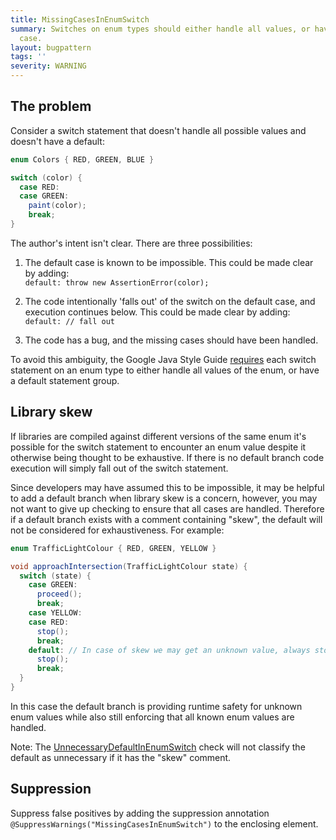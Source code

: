 ```yaml
---
title: MissingCasesInEnumSwitch
summary: Switches on enum types should either handle all values, or have a default
  case.
layout: bugpattern
tags: ''
severity: WARNING
---
```


<!--
*** AUTO-GENERATED, DO NOT MODIFY ***
To make changes, edit the @BugPattern annotation or the explanation in docs/bugpattern.
-->


## The problem
Consider a switch statement that doesn't handle all possible values and doesn't
have a default:

```java
enum Colors { RED, GREEN, BLUE }

switch (color) {
  case RED:
  case GREEN:
    paint(color);
    break;
}
```

The author's intent isn't clear. There are three possibilities:

1.  The default case is known to be impossible. This could be made clear by
    adding: \
    `default: throw new AssertionError(color);`

2.  The code intentionally 'falls out' of the switch on the default case, and
    execution continues below. This could be made clear by adding: \
    `default: // fall out`

3.  The code has a bug, and the missing cases should have been handled.

To avoid this ambiguity, the Google Java Style Guide [requires][style] each
switch statement on an enum type to either handle all values of the enum, or
have a default statement group.

[style]: https://google.github.io/styleguide/javaguide.html#s4.8.4.3-switch-default

## Library skew

If libraries are compiled against different versions of the same enum it's
possible for the switch statement to encounter an enum value despite it
otherwise being thought to be exhaustive. If there is no default branch code
execution will simply fall out of the switch statement.

Since developers may have assumed this to be impossible, it may be helpful to
add a default branch when library skew is a concern, however, you may not want
to give up checking to ensure that all cases are handled. Therefore if a default
branch exists with a comment containing "skew", the default will not be
considered for exhaustiveness. For example:

```java
enum TrafficLightColour { RED, GREEN, YELLOW }

void approachIntersection(TrafficLightColour state) {
  switch (state) {
    case GREEN:
      proceed();
      break;
    case YELLOW:
    case RED:
      stop();
      break;
    default: // In case of skew we may get an unknown value, always stop.
      stop();
      break;
  }
}
```

In this case the default branch is providing runtime safety for unknown enum
values while also still enforcing that all known enum values are handled.

Note: The [UnnecessaryDefaultInEnumSwitch](UnnecessaryDefaultInEnumSwitch.md)
check will not classify the default as unnecessary if it has the "skew" comment.

## Suppression
Suppress false positives by adding the suppression annotation `@SuppressWarnings("MissingCasesInEnumSwitch")` to the enclosing element.
